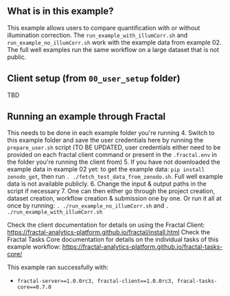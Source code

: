 ## What is in this example?
This example allows users to compare quantification with or without illumination correction. The `run_example_with_illumCorr.sh` and `run_example_no_illumCorr.sh` work with the example data from example 02. The full well examples run the same workflow on a large dataset that is not public.

## Client setup (from `00_user_setup` folder)
TBD

## Running an example through Fractal
This needs to be done in each example folder you're running
4. Switch to this example folder and save the user credentials here by running the `prepare_user.sh` script (TO BE UPDATED, user credentials either need to be provided on each fractal client command or present in the `.fractal.env` in the folder you're running the client from)
5. If you have not downloaded the example data in example 02 yet: to get the example data: `pip install zenodo_get`, then run `. ./fetch_test_data_from_zenodo.sh`. Full well example data is not available publicly.
6. Change the input & output paths in the script if necessary
7. One can then either go through the project creation, dataset creation, workflow creation & submission one by one. Or run it all at once by running: `. ./run_example_no_illumCorr.sh` and `. ./run_example_with_illumCorr.sh`

Check the client documentation for details on using the Fractal Client: https://fractal-analytics-platform.github.io/fractal/install.html
Check the Fractal Tasks Core documentation for details on the individual tasks of this example workflow: https://fractal-analytics-platform.github.io/fractal-tasks-core/

This example ran successfully with:   
* `fractal-server==1.0.0rc3, fractal-client==1.0.0rc3, fracal-tasks-core==0.7.0`
